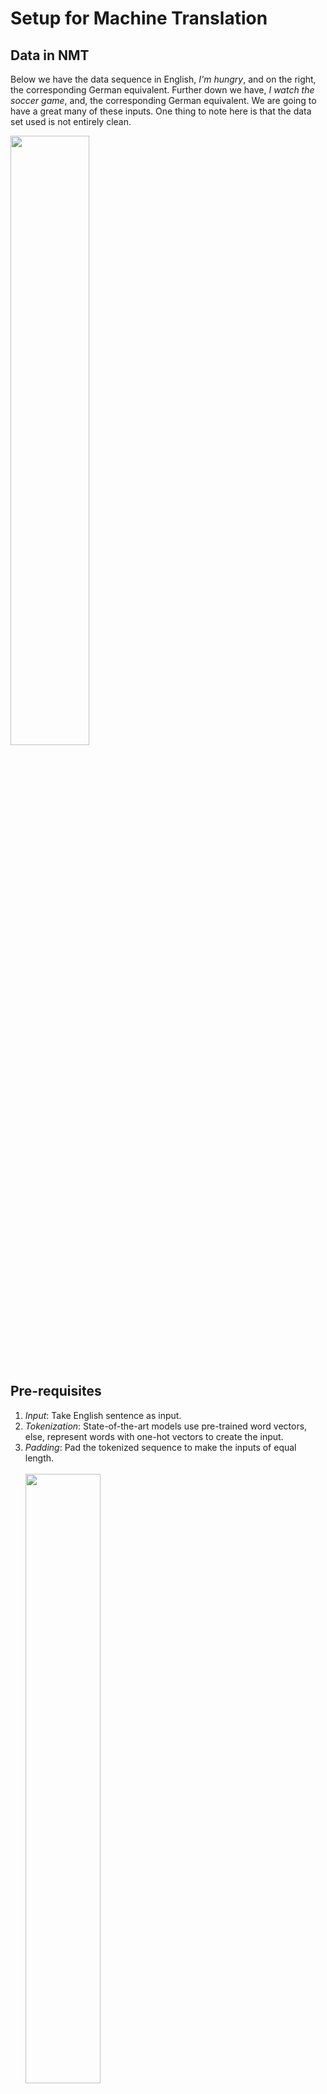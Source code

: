# Setup for Machine Translation

## Data in NMT

Below we have the data sequence in English, *I'm hungry*, and on the right, the corresponding German equivalent. 
Further down we have, *I watch the soccer game*, and, the corresponding German equivalent. 
We are going to have a great many of these inputs. One thing to note here is that the data set used is not entirely clean.

<img src="./images/10. data in NMT.png" width="50%"></img><br><br>

## Pre-requisites

1. *Input*: Take English sentence as input.
2. *Tokenization*: State-of-the-art models use pre-trained word vectors, else, represent words with one-hot vectors to create the input.
3. *Padding*: Pad the tokenized sequence to make the inputs of equal length.<br><br>
<img src="./images/11. NMT setup-english.png" width="50%"></img><br><br>
4. Repeat steps 1-3 for the German sentences as well.<br><br>
<img src="./images/12. NMT setup - german.png" width="50%"></img><br><br>
5. Keep track of index mappings with word2index and index2word mappings.
5. Use start-of-sentence `<SOS>` and end-of-sentence `<EOS>` tokens to represent the same.

### Teacher Forcing

Let us assume we want to train an image captioning model, and the ground truth caption for an  image is “Two people reading a book”. Our model makes a mistake in predicting the 2nd word and we have “Two” and “birds” for the 1st and 2nd prediction respectively.
1. *Without Teacher Forcing*, we would feed “birds” back to our RNN to predict the 3rd word. Let’s say the 3rd prediction is “flying”. Even though it makes sense for our model to predict “flying” given the input is “birds”, it is different from the ground truth.
<br><img src="./images/13. No teacher forcing.png"></img><br>
2. *With Teacher Forcing*, we would feed “people” to our RNN for the 3rd prediction, after computing and recording the loss for the 2nd prediction.
<br><img src="./images/14. with teacher forcing.png"></img><br>

## Training NMT

1. The initial `select` makes two copies. Each of the input tokens represented by zero (English words) and the target tokens (German words) represented by one.<br>
 <img src="./images/15. step - 1.png" width="40%"></img><br><br>
 
2. One copy of the input tokens are fed into the inputs encoder to be transformed into the key and value vectors. <br>
<img src="./images/16. step - 2.png" width="40%"></img><br><br>

3. While a copy of the target tokens goes into the pre-attention decoder.<br>
<img src="./images/17. step - 3.png" width="40%"></img><br><br>

4. The pre-attention decoder is transforming the prediction targets into a different vector space called the query vector. That's going to calculate the relative weights to give each input weight. The pre-attention decoder takes the target tokens and shifts them one place to the right. This is where the teacher forcing takes place. Every token will be shifted one place to the right, and in start of a sentence token, will be a sign to the beginning of each sequence.<br> 
<img src="./images/18. step - 4.png" width="40%"></img><br><br>

5. Next, the inputs and targets are converted to embeddings or initial representations of the words.<br>
<img src="./images/19. step - 5.png" width="40%"></img><br><br>

6. Now that you have your query key and value vectors, you can prepare them for the attention layer. The mask is used after the computation of the Q, K transpose. This before computing the softmax, the where operator in your programming assignment will convert the zero-padding tokens to negative one billion, which will become approximately zero when computing the softmax. That's how padding works.<br>
<img src="./images/20. step - 6.png" width="40%"></img><br><br>

7. The residual block adds the queries generated in the pre-attention decoder to the results of the attention layer. <br>
<img src="./images/21. step - 7.png" width="40%"></img><br><br>

8. The attention layer then outputs its activations along with the mask that was created earlier. <br>
<img src="./images/22. step - 8.png" width="40%"></img><br><br>

9. It's time to drop the mask before running everything through the decoder, which is what the second Select is doing. It takes the activations from the attention layer or the zero, and the second copy of the target tokens, or the two. Would you remember from way back at the beginning. These are the true targets which the decoder needs to compare against the predictions. <br>
<img src="./images/23. step - 9.png" width="40%"></img><br><br>

10. Then run everything through a dense layer or a simple linear layer with your targets vocab size. This gives your output the right size.<br>
<img src="./images/24. step - 10.png" width="40%"></img><br><br>

11.  Finally, you will take the outputs and run it through LogSoftmax, which is what transforms the attention weights to a distribution between zero and one. <br>
<img src="./images/25. step - 11.png" width="40%"></img><br><br>

12. Those last four steps comprise your decoder.<br>
<img src="./images/26. step - 12.png" width="40%"></img><br><br>

13. The true target tokens are still hanging out here, and we'll pass down along with the log probabilities to be matched against the predictions.<br>
<img src="./images/27. step - 13.png" width="40%"></img><br><br>

## Next Up
Next, we will learn about how to evaluate NMT models. You can find the readme file [here](./Evaluating%20NMT.md)



 